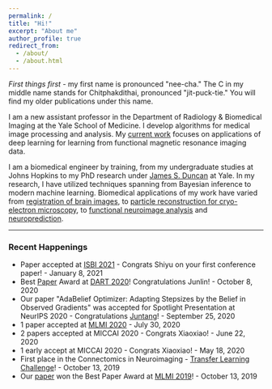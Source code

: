 ```yaml
---
permalink: /
title: "Hi!"
excerpt: "About me"
author_profile: true
redirect_from: 
  - /about/
  - /about.html
---
```


*First things first* - my first name is pronounced "nee-cha." The C in my middle name stands for Chitphakdithai, pronounced "jit-puck-tie." You will find my older publications under this name.

I am a new assistant professor in the Department of Radiology & Biomedical Imaging at the Yale School of Medicine. I develop algorithms for medical image processing and analysis. My [current work](https://hellonicha.github.io/projects/) focuses on applications of deep learning for learning from functional magnetic resonance imaging data.

I am a biomedical engineer by training, from my undergraduate studies at Johns Hopkins to my PhD research under [James S. Duncan](https://medicine.yale.edu/diagnosticradiology/people/james_duncan-1.profile) at Yale. In my research, I have utilized techniques spanning from Bayesian inference to modern machine learning. Biomedical applications of my work have varied from [registration of brain images](https://link.springer.com/content/pdf/10.1007/978-3-642-15705-9_45.pdf), to [particle reconstruction for cryo-electron microscopy](https://www.sciencedirect.com/science/article/pii/S1047847715000714), to [functional neuroimage analysis](https://link.springer.com/content/pdf/10.1007%2F978-3-319-67389-9_42.pdf) and [neuroprediction](https://link.springer.com/content/pdf/10.1007%2F978-3-030-00931-1_38.pdf).

------

### Recent Happenings
- Paper accepted at [ISBI 2021](https://biomedicalimaging.org/2021/) - Congrats Shiyu on your first conference paper! - January 8, 2021
- Best [Paper](https://link.springer.com/chapter/10.1007/978-3-030-60548-3_6) Award at [DART 2020](https://sites.google.com/view/dart2020/)! Congratulations Junlin! - October 8, 2020
- Our paper "AdaBelief Optimizer: Adapting Stepsizes by the Belief in Observed Gradients" was accepted for Spotlight Presentation at NeurIPS 2020 - Congratulations [Juntang](https://juntang-zhuang.github.io/)! - September 25, 2020
- 1 paper accepted at [MLMI 2020](https://mlmi2020.web.unc.edu/) - July 30, 2020
- 2 papers accepted at MICCAI 2020 - Congrats Xiaoxiao! - June 22, 2020
- 1 early accept at MICCAI 2020 - Congrats Xiaoxiao! - May 18, 2020
- First place in the Connectomics in Neuroimaging - [Transfer Learning Challenge](http://www.brainconnectivity.net/challenge.html)! - October 13, 2019
- Our [paper](https://link.springer.com/chapter/10.1007/978-3-030-32692-0_44) won the Best Paper Award at [MLMI 2019](http://mlmi2019.web.unc.edu/)! - October 13, 2019
